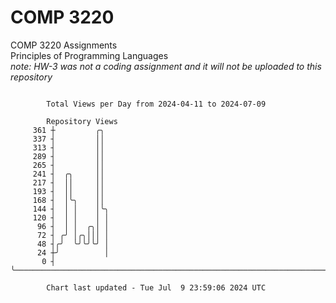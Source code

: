 # COMP 3220
COMP 3220 Assignments  
Principles of Programming Languages  
*note: HW-3 was not a coding assignment and it will not be uploaded to this repository*  

```

        Total Views per Day from 2024-04-11 to 2024-07-09

        Repository Views
     361 ┼         ╭╮
     337 ┤         ││
     313 ┤         ││
     289 ┤         ││
     265 ┤         ││
     241 ┤  ╭╮     ││
     217 ┤  ││     ││
     193 ┤  ││     ││
     168 ┤  │╰╮    ││
     144 ┤  │ │    │╰╮
     120 ┤  │ │    │ │
      96 ┤  │ │  ╭╮│ │
      72 ┤ ╭╯ │╭╮│││ │
      48 ┤╭╯  ╰╯╰╯╰╯ │
      24 ┼╯          │
       0 ┤           ╰─────────────────────────────────────────────────────────────────────────────

        Chart last updated - Tue Jul  9 23:59:06 2024 UTC
        
```
